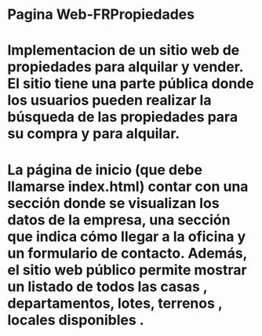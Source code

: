 # Pagina Web-FRPropiedades 

# Implementacion de un sitio web de propiedades para alquilar y vender. El sitio tiene una parte pública donde los usuarios pueden realizar la búsqueda de las propiedades para su compra y para alquilar.

# La página de inicio (que debe llamarse index.html) contar con una sección donde se visualizan los datos de la empresa, una sección que indica cómo llegar a la oficina  y un formulario de contacto. Además, el sitio web público permite mostrar un listado de todos las casas , departamentos, lotes, terrenos , locales disponibles .

